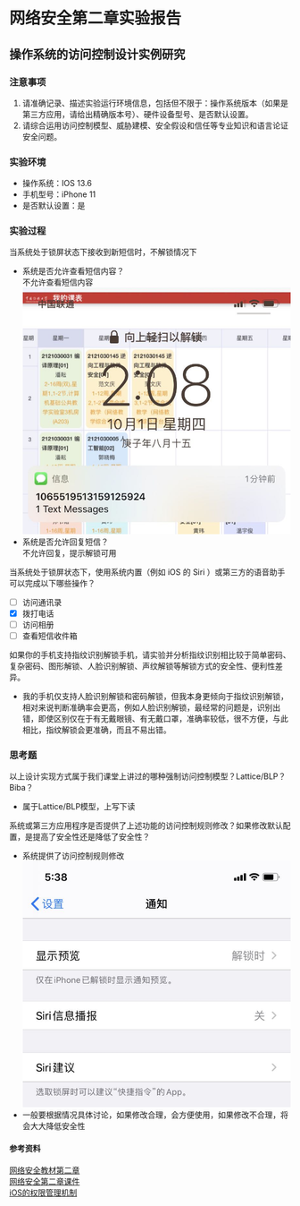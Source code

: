 # 网络安全第二章实验报告  
## 操作系统的访问控制设计实例研究  
### 注意事项  
1. 请准确记录、描述实验运行环境信息，包括但不限于：操作系统版本（如果是第三方应用，请给出精确版本号）、硬件设备型号、是否默认设置。  
2. 请综合运用访问控制模型、威胁建模、安全假设和信任等专业知识和语言论证安全问题。  

### 实验环境  
* 操作系统：IOS 13.6  
* 手机型号：iPhone 11  
* 是否默认设置：是  

### 实验过程  
当系统处于锁屏状态下接收到新短信时，不解锁情况下  
* 系统是否允许查看短信内容？  
不允许查看短信内容
![1](./image/1.jpg)
* 系统是否允许回复短信？  
不允许回复，提示解锁可用

当系统处于锁屏状态下，使用系统内置（例如 iOS 的 Siri ）或第三方的语音助手可以完成以下哪些操作？  
- [ ] 访问通讯录  
- [x] 拨打电话  
- [ ] 访问相册  
- [ ] 查看短信收件箱  

如果你的手机支持指纹识别解锁手机，请实验并分析指纹识别相比较于简单密码、复杂密码、图形解锁、人脸识别解锁、声纹解锁等解锁方式的安全性、便利性差异。  
* 我的手机仅支持人脸识别解锁和密码解锁，但我本身更倾向于指纹识别解锁，相对来说判断准确率会更高，例如人脸识别解锁，最经常的问题是，识别出错，即使区别仅在于有无戴眼镜、有无戴口罩，准确率较低，很不方便，与此相比，指纹解锁会更准确，而且不易出错。  

### 思考题  
以上设计实现方式属于我们课堂上讲过的哪种强制访问控制模型？Lattice/BLP？Biba？  
*  属于Lattice/BLP模型，上写下读  

系统或第三方应用程序是否提供了上述功能的访问控制规则修改？如果修改默认配置，是提高了安全性还是降低了安全性？  
* 系统提供了访问控制规则修改  
![2](./image/2.jpg)  
* 一般要根据情况具体讨论，如果修改合理，会方便使用，如果修改不合理，将会大大降低安全性  

#### 参考资料  
[网络安全教材第二章](https://c4pr1c3.github.io/cuc-ns/chap0x02/main.html)  
[网络安全第二章课件](https://c4pr1c3.github.io/cuc-ns-ppt/chap0x02.md.html#/4/17)  
[iOS的权限管理机制](https://www.zhihu.com/question/21728660)


